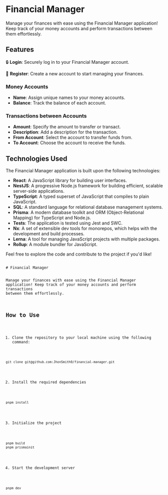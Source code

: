 # Financial Manager

Manage your finances with ease using the Financial Manager application! Keep track of your money accounts and perform transactions between them effortlessly.

## Features

🔒 **Login**: Securely log in to your Financial Manager account.

📝 **Register**: Create a new account to start managing your finances.

### Money Accounts

-   **Name**: Assign unique names to your money accounts.
-   **Balance**: Track the balance of each account.

### Transactions between Accounts

-   **Amount**: Specify the amount to transfer or transact.
-   **Description**: Add a description for the transaction.
-   **From Account**: Select the account to transfer funds from.
-   **To Account**: Choose the account to receive the funds.

## Technologies Used

The Financial Manager application is built upon the following technologies:

-   **React**: A JavaScript library for building user interfaces.
-   **NestJS**: A progressive Node.js framework for building efficient, scalable server-side applications.
-   **TypeScript**: A typed superset of JavaScript that compiles to plain JavaScript.
-   **SQL**: A standard language for relational database management systems.
-   **Prisma**: A modern database toolkit and ORM (Object-Relational Mapping) for TypeScript and Node.js.
-   **Tests**: The application is tested using Jest and SWC.
-   **Nx**: A set of extensible dev tools for monorepos, which helps with the development and build processes.
-   **Lerna**: A tool for managing JavaScript projects with multiple packages.
-   **Rollup**: A module bundler for JavaScript.

Feel free to explore the code and contribute to the project if you'd like!

<code>
# Financial Manager

Manage your finances with ease using the Financial Manager application! Keep track of your money accounts and perform transactions between them effortlessly.

## How to Use

1. Clone the repository to your local machine using the following command:

```shell
git clone git@github.com:JhonSmith0/financial-manager.git
```

2. Install the required dependencies

```sh
pnpm install
```

3. Initialize the project

```sh
pnpm build
pnpm prismainit
```

4. Start the development server

```sh
pnpm dev
```
